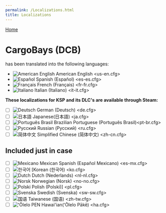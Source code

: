 ```yaml
---
permalink: /Localizations.html
title: Localizations
---
```


<!-- Localizations.md v1.1.2.0
CargoBays (DCB)
created: 01 Feb 2022
updated: 07 Mar 2022 -->

[Home](https://zer0kerbal.github.io/CargoBays)

<script src="https://kit.fontawesome.com/0ea5493613.js" crossorigin="anonymous"></script>
<i class="fa fa-gear fa-spin fa-2x" style="color: firebrick"></i>

# CargoBays (DCB)

has been translated into the following languages:

* ![American English][EN] American English <us-en.cfg>  
* ![Español][ES] Spanish (Español) <es-es.cfg>  
* ![Français][FR] French (Français) <fr-fr.cfg>  
* ![Italiano][IT] Italian (Italiano) <it-it.cfg>  

__These localizations for KSP and its DLC's are available through Steam:__

* [ ] ![Deutsch][DE] German (Deutsch)  <de.cfg>  
* [ ] ![日本語][JA] Japanese(日本語) <ja.cfg>  
* [ ] ![Português Brasil][BR] Brazilian Portuguese (Português Brasil)<pt-br.cfg>  
* [ ] ![Русский][RU] Russian (Русский) <ru.cfg>  
* [ ] ![简体中文][CN] Simplified Chinese (简体中文) <zh-cn.cfg>  

[BR]: https://raw.githubusercontent.com/zer0Kerbal/zer0Kerbal/zed'K/Localization/img/Brazilian-flag-sm.png "Brazil"
[CN]: https://raw.githubusercontent.com/zer0Kerbal/zer0Kerbal/zed'K/Localization/img/Chinese-flag-sm.png "简体中文"
[DE]: https://raw.githubusercontent.com/zer0Kerbal/zer0Kerbal/zed'K/Localization/img/German-flag-sm.png "Deutsch"
[EN]: https://raw.githubusercontent.com/zer0Kerbal/zer0Kerbal/zed'K/Localization/img/American-flag-sm.png "American English"
[ES]: https://raw.githubusercontent.com/zer0Kerbal/zer0Kerbal/zed'K/Localization/img/Spanish-flag-sm.png "Español"
[FR]: https://raw.githubusercontent.com/zer0Kerbal/zer0Kerbal/zed'K/Localization/img/French-flag-sm.png "Français"
[IT]: https://raw.githubusercontent.com/zer0Kerbal/zer0Kerbal/zed'K/Localization/img/Italian-flag-sm.png "Italiano"
[JA]: https://raw.githubusercontent.com/zer0Kerbal/zer0Kerbal/zed'K/Localization/img/Japanese-flag-sm.png "日本語"
[RU]: https://raw.githubusercontent.com/zer0Kerbal/zer0Kerbal/zed'K/Localization/img/Russian-flag-sm.png "Русский"

## Included just in case

* [ ] ![Mexicano][ME] Mexican Spanish (Español Mexicano) <es-mx.cfg>  
* [ ] ![한국어][KO] [Korean (한국어) <ko.cfg>  
* [ ] ![Dutch][NL] Dutch (Nederlands) <nl-nl.cfg>  
* [ ] ![Norsk][NO] Norwegian (Norsk) <no-no.cfg>  
* [ ] ![Polski][PO] Polish (Polski)] <pl.cfg>  
* [ ] ![Svenska][SW] Swedish (Svenska) <sw-sw.cfg>  
* [ ] ![国语][TW] Taiwanese (国语) <zh-tw.cfg>
* [ ] ![ʻŌlelo PEN][HA] Hawai'ian(ʻŌlelo Pākē) <ha.cfg>  

<!-- Localization -->
[URL:lclztn]: https://github.com/zer0Kerbal/localization/blob/master/readme.md "Localization"
[URL:qs]: https://github.com/zer0Kerbal/localization/blob/master/readme.md "Quick Start"

[KO]: https://raw.githubusercontent.com/zer0Kerbal/zer0Kerbal/zed'K/Localization/img/South-Korean-flag-sm.png "한국어"
[ME]: https://raw.githubusercontent.com/zer0Kerbal/zer0Kerbal/zed'K/Localization/img/Mexican-flag-sm.png "Español Mexicano"
[NL]: https://raw.githubusercontent.com/zer0Kerbal/zer0Kerbal/zed'K/Localization/img/Dutch-flag-sm.png "Dutch"
[NO]: https://raw.githubusercontent.com/zer0Kerbal/zer0Kerbal/zed'K/Localization/img/Norwegian-flag-sm.png "Norsk"
[PO]: https://raw.githubusercontent.com/zer0Kerbal/zer0Kerbal/zed'K/Localization/img/Polish-flag-sm.png "Polski"
[SW]: https://raw.githubusercontent.com/zer0Kerbal/zer0Kerbal/zed'K/Localization/img/Swedish-flag-sm.png "Svenska"
[TW]: https://raw.githubusercontent.com/zer0Kerbal/zer0Kerbal/zed'K/Localization/img/Taiwanese-flag-sm.png "国语"
[HA]: https://raw.githubusercontent.com/zer0Kerbal/zer0Kerbal/zed'K/Localization/img/Hawaii-flag-sm.png "ʻŌlelo Pākē"

<!-- this file CC BY-NC-ND 3.0 Unported by zer0Kerbal -->
